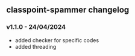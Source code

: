 ## classpoint-spammer changelog

### v1.1.0 - 24/04/2024

- added checker for specific codes
- added threading
